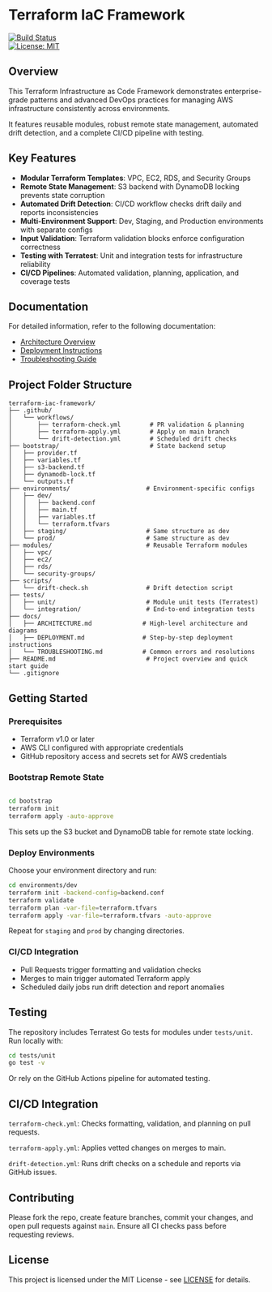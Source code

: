 # Terraform IaC Framework

[![Build Status](https://github.com/AshokNaidu-Code/terraform-iac-framework/actions/workflows/terraform-apply.yml/badge.svg)](https://github.com/AshokNaidu-Code/terraform-iac-framework/actions/workflows/terraform-apply.yml)  
[![License: MIT](https://img.shields.io/badge/license-MIT-blue.svg)](LICENSE)

## Overview

This Terraform Infrastructure as Code Framework demonstrates enterprise-grade patterns and advanced DevOps practices for managing AWS infrastructure consistently across environments.

It features reusable modules, robust remote state management, automated drift detection, and a complete CI/CD pipeline with testing.

## Key Features

- **Modular Terraform Templates**: VPC, EC2, RDS, and Security Groups  
- **Remote State Management**: S3 backend with DynamoDB locking prevents state corruption  
- **Automated Drift Detection**: CI/CD workflow checks drift daily and reports inconsistencies  
- **Multi-Environment Support**: Dev, Staging, and Production environments with separate configs  
- **Input Validation**: Terraform validation blocks enforce configuration correctness  
- **Testing with Terratest**: Unit and integration tests for infrastructure reliability  
- **CI/CD Pipelines**: Automated validation, planning, application, and coverage tests

## Documentation

For detailed information, refer to the following documentation:

- [Architecture Overview](docs/ARCHITECTURE.md)
- [Deployment Instructions](docs/DEPLOYMENT.md)
- [Troubleshooting Guide](docs/TROUBLESHOOTING.md)

## Project Folder Structure

```
terraform-iac-framework/
├── .github/
│   └── workflows/
│       ├── terraform-check.yml        # PR validation & planning
│       ├── terraform-apply.yml        # Apply on main branch
│       └── drift-detection.yml        # Scheduled drift checks
├── bootstrap/                         # State backend setup
│   ├── provider.tf
│   ├── variables.tf
│   ├── s3-backend.tf
│   ├── dynamodb-lock.tf
│   └── outputs.tf
├── environments/                     # Environment-specific configs
│   ├── dev/
│   │   ├── backend.conf
│   │   ├── main.tf
│   │   ├── variables.tf
│   │   └── terraform.tfvars
│   ├── staging/                      # Same structure as dev
│   └── prod/                         # Same structure as dev
├── modules/                          # Reusable Terraform modules
│   ├── vpc/
│   ├── ec2/
│   ├── rds/
│   └── security-groups/
├── scripts/
│   └── drift-check.sh                # Drift detection script
├── tests/
│   ├── unit/                         # Module unit tests (Terratest)
│   └── integration/                  # End-to-end integration tests
├── docs/
│   ├── ARCHITECTURE.md              # High-level architecture and diagrams
│   ├── DEPLOYMENT.md                # Step-by-step deployment instructions
│   └── TROUBLESHOOTING.md           # Common errors and resolutions
├── README.md                         # Project overview and quick start guide
└── .gitignore
```


## Getting Started

### Prerequisites

- Terraform v1.0 or later  
- AWS CLI configured with appropriate credentials  
- GitHub repository access and secrets set for AWS credentials  

### Bootstrap Remote State

 ```bash

cd bootstrap
terraform init
terraform apply -auto-approve
```
This sets up the S3 bucket and DynamoDB table for remote state locking.

### Deploy Environments

Choose your environment directory and run:
 ```bash
cd environments/dev
terraform init -backend-config=backend.conf
terraform validate
terraform plan -var-file=terraform.tfvars
terraform apply -var-file=terraform.tfvars -auto-approve
```
Repeat for `staging` and `prod` by changing directories.

### CI/CD Integration

- Pull Requests trigger formatting and validation checks  
- Merges to main trigger automated Terraform apply  
- Scheduled daily jobs run drift detection and report anomalies

## Testing

The repository includes Terratest Go tests for modules under `tests/unit`. Run locally with:
 ```bash
cd tests/unit
go test -v
 ```
 Or rely on the GitHub Actions pipeline for automated testing.

## CI/CD Integration
`terraform-check.yml`: Checks formatting, validation, and planning on pull requests.

`terraform-apply.yml`: Applies vetted changes on merges to main.

`drift-detection.yml`: Runs drift checks on a schedule and reports via GitHub issues.

## Contributing

Please fork the repo, create feature branches, commit your changes, and open pull requests against `main`. Ensure all CI checks pass before requesting reviews.

## License

This project is licensed under the MIT License - see [LICENSE](LICENSE) for details.

